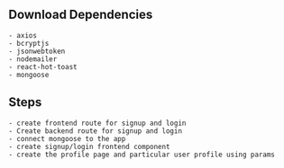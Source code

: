 ## Download Dependencies
    - axios
    - bcryptjs
    - jsonwebtoken
    - nodemailer
    - react-hot-toast
    - mongoose




## Steps
    - create frontend route for signup and login
    - Create backend route for signup and login
    - connect mongoose to the app
    - create signup/login frontend component
    - create the profile page and particular user profile using params